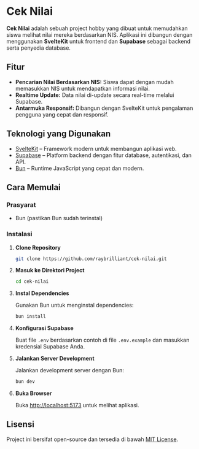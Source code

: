 # Cek Nilai

**Cek Nilai** adalah sebuah project hobby yang dibuat untuk memudahkan siswa melihat nilai mereka berdasarkan NIS. Aplikasi ini dibangun dengan menggunakan **SvelteKit** untuk frontend dan **Supabase** sebagai backend serta penyedia database.

## Fitur

- **Pencarian Nilai Berdasarkan NIS:** Siswa dapat dengan mudah memasukkan NIS untuk mendapatkan informasi nilai.
- **Realtime Update:** Data nilai di-update secara real-time melalui Supabase.
- **Antarmuka Responsif:** Dibangun dengan SvelteKit untuk pengalaman pengguna yang cepat dan responsif.

## Teknologi yang Digunakan

- [SvelteKit](https://kit.svelte.dev/) – Framework modern untuk membangun aplikasi web.
- [Supabase](https://supabase.com/) – Platform backend dengan fitur database, autentikasi, dan API.
- [Bun](https://bun.sh/) – Runtime JavaScript yang cepat dan modern.

## Cara Memulai

### Prasyarat

- Bun (pastikan Bun sudah terinstal)

### Instalasi

1. **Clone Repository**

   ```bash
   git clone https://github.com/raybrilliant/cek-nilai.git
   ```

2. **Masuk ke Direktori Project**

   ```bash
   cd cek-nilai
   ```

3. **Instal Dependencies**

   Gunakan Bun untuk menginstal dependencies:
   ```bash
   bun install
   ```

4. **Konfigurasi Supabase**

   Buat file `.env` berdasarkan contoh di file `.env.example` dan masukkan kredensial Supabase Anda.

5. **Jalankan Server Development**

   Jalankan development server dengan Bun:
   ```bash
   bun dev
   ```

6. **Buka Browser**

   Buka [http://localhost:5173](http://localhost:5173) untuk melihat aplikasi.

## Lisensi

Project ini bersifat open-source dan tersedia di bawah [MIT License](LICENSE).
